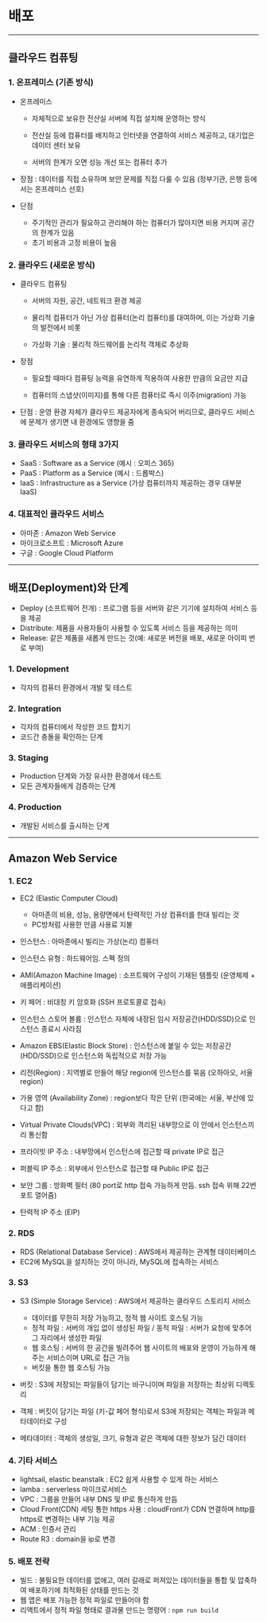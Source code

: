 # 배포

***

## 클라우드 컴퓨팅

### 1. 온프레미스 (기존 방식)
- 온프레미스 
  - 자체적으로 보유한 전산실 서버에 직접 설치해 운영하는 방식

  - 전산실 등에 컴퓨터를 배치하고 인터넷을 연결하여 서비스 제공하고, 대기업은 데이터 센터 보유

  - 서버의 한계가 오면 성능 개선 또는 컴퓨터 추가

- 장점 : 데이터를 직접 소유하며 보안 문제를 직접 다룰 수 있음 (정부기관, 은행 등에서는 온프레미스 선호)

- 단점
  - 주기적인 관리가 필요하고 관리해야 하는 컴퓨터가 많아지면 비용 커지며 공간의 한계가 있음
  - 초기 비용과 고정 비용이 높음

### 2. 클라우드 (새로운 방식)
- 클라우드 컴퓨팅
  - 서버의 자원, 공간, 네트워크 환경 제공

  - 물리적 컴퓨터가 아닌 가상 컴퓨터(논리 컴퓨터)를 대여하며, 이는 가상화 기술의 발전에서 비롯

  - 가상화 기술 : 물리적 하드웨어를 논리적 객체로 추상화

- 장점
  - 필요할 때마다 컴퓨팅 능력을 유연하게 적용하여 사용한 만큼의 요금만 지급

  - 컴퓨터의 스냅샷(이미지)를 통해 다른 컴퓨터로 즉시 이주(migration) 가능

- 단점 : 운영 환경 자체가 클라우드 제공자에게 종속되어 버리므로, 클라우드 서비스에 문제가 생기면 내 환경에도 영향을 줌

### 3. 클라우드 서비스의 형태 3가지
- SaaS : Software as a Service (예시 : 오피스 365)
- PaaS : Platform as a Service (예시 : 드롭박스)
- IaaS : Infrastructure as a Service (가상 컴퓨터까지 제공하는 경우 대부분 IaaS)

### 4. 대표적인 클라우드 서비스 
- 아마존 : Amazon Web Service
- 마이크로소프트 : Microsoft Azure
- 구글 : Google Cloud Platform

***

## 배포(Deployment)와 단계
- Deploy (소프트웨어 전개) : 프로그램 등을 서버와 같은 기기에 설치하여 서비스 등을 제공
- Distribute: 제품을 사용자들이 사용할 수 있도록 서비스 등을 제공하는 의미
- Release: 같은 제품을 새롭게 만드는 것(예: 새로운 버전을 배포, 새로운 아이피 번로 부여)

### 1. Development
- 각자의 컴퓨터 환경에서 개발 및 테스트

### 2. Integration
- 각자의 컴퓨터에서 작성한 코드 합치기
- 코드간 충돌을 확인하는 단계

### 3. Staging
- Production 단계와 가장 유사한 환경에서 테스트
- 모든 관계자들에게 검증하는 단계

### 4. Production
- 개발된 서비스를 출시하는 단계

***

## Amazon Web Service

### 1. EC2
- EC2 (Elastic Computer Cloud)
  - 아마존의 비용, 성능, 용량면에서 탄력적인 가상 컴퓨터를 한대 빌리는 것
  - PC방처럼 사용한 만큼 사용료 지불

- 인스턴스 : 아마존에시 빌리는 가상(논리) 컴퓨터

- 인스턴스 유형 : 하드웨어임. 스펙 정의 

- AMI(Amazon Machine Image) : 소프트웨어 구성이 기재된 템플릿 (운영체제 + 애플리케이션)

- 키 페어 : 비대칭 키 암호화 (SSH 프로토콜로 접속)

- 인스턴스 스토어 볼륨 : 인스턴스 자체에 내장된 임시 저장공간(HDD/SSD)으로 인스턴스 종료시 사라짐

- Amazon EBS(Elastic Block Store) : 인스턴스에 붙일 수 있는 저장공간(HDD/SSD)으로 인스턴스와 독립적으로 저장 가능

- 리전(Region) : 지역별로 만들어 해당 region에 인스턴스를 묶음 (오하아오, 서울 region)

- 가용 영역 (Availability Zone) : region보다 작은 단위 (한국에는 서울, 부산에 있다고 함)

- Virtual Private Clouds(VPC) : 외부와 격리된 내부망으로 이 안에서 인스턴스끼리 통신함

- 프라이빗 IP 주소 : 내부망에서 인스턴스에 접근할 때 private IP로 접근

- 퍼블릭 IP 주소 : 외부에서 인스턴스로 접근할 때 Public IP로 접근

- 보안 그룹 : 방화벽 필터 (80 port로 http 접속 가능하게 만듬. ssh 접속 위해 22번 포트 열어줌)

- 탄력적 IP 주소 (EIP)

### 2. RDS
- RDS (Relational Database Service) : AWS에서 제공하는 관계형 데이터베이스
- EC2에 MySQL을 설치하는 것이 아니라, MySQL에 접속하는 서비스

### 3. S3
- S3 (Simple Storage Service) : AWS에서 제공하는 클라우드 스토리지 서비스
  - 데이터를 무한히 저장 가능하고, 정적 웹 사이트 호스팅 가능 
  - 정적 파일 : 서버의 개입 없이 생성된 파일 / 동적 파일 : 서버가 요청에 맞추어 그 자리에서 생성한 파일
  - 웹 호스팅 : 서버의 한 공간을 빌려주어 웹 사이트의 배포와 운영이 가능하게 해주는 서비스이며 URL로 접근 가능
  - 버킷을 통한 웹 호스팅 가능

- 버킷 : S3에 저장되는 파일들이 담기는 바구니이며 파일을 저장하는 최상위 디렉토리
- 객체 : 버킷이 담기는 파일 (키-값 페어 형식)로서 S3에 저장되는 객체는 파일과 메타데이터로 구성
- 메타데이터 : 객체의 생성일, 크기, 유형과 같은 객체에 대한 정보가 담긴 데이터

### 4. 기타 서비스
- lightsail, elastic beanstalk : EC2 쉽게 사용할 수 있게 하는 서비스
- lamba : serverless 마이크로서비스
- VPC : 그룹을 만들어 내부 DNS 및 IP로 통신하게 만듬
- Cloud Front(CDN) 세팅 통한 https 사용 : cloudFront가 CDN 연결하며 http를 https로 변경하는 내부 기능 제공
- ACM : 인증서 관리
- Route R3 : domain을 ip로 변경

### 5. 배포 전략
- 빌드 : 불필요한 데이터를 없애고, 여러 갈래로 퍼져있는 데이터들을 통합 및 압축하여 배포하기에 최적화된 상태를 만드는 것
- 웹 앱은 배포 가능한 정적 파일로 만들어야 함
- 리액트에서 정적 파일 형태로 결과물 만드는 명령어 : ```npm run build```
